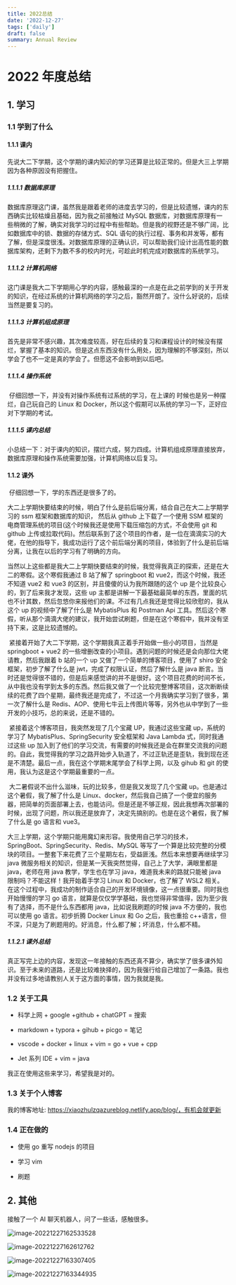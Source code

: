 ```yaml
---
title: 2022总结
date: '2022-12-27'
tags: ['daily']
draft: false
summary: Annual Review
---
```


# 2022 年度总结

## 1. 学习

### 1.1 学到了什么

#### 1.1.1 课内

​ 先说大二下学期，这个学期的课内知识的学习还算是比较正常的。但是大三上学期因为各种原因没有把握住。

##### 1.1.1.1 数据库原理

​ 数据库原理这门课，虽然我是跟着老师的进度去学习的，但是比较遗憾，课内的东西确实比较枯燥且基础，因为我之前接触过 MySQL 数据库，对数据库原理有一些稍微的了解，确实对我学习的过程中有些帮助。但是我的视野还是不够广阔，比如数据库中的锁、数据的存储方式、SQL 语句的执行过程、事务和并发等，都有了解，但是深度很浅。对数据库原理的正确认识，可以帮助我们设计出高性能的数据库架构，还剩下为数不多的校内时光，可趁此时机完成对数据库的系统学习。

##### 1.1.1.2 计算机网络

​ 这门课是我大二下学期用心学的内容，感触最深的一点是在此之前学到的关于开发的知识，在经过系统的计算机网络的学习之后，豁然开朗了。没什么好说的，后续当然是要复习的。

##### 1.1.1.3 计算机组成原理

首先是非常不感兴趣，其次难度较高，好在后续的复习和课程设计的时候没有摆烂，掌握了基本的知识。但是这点东西没有什么用处，因为理解的不够深刻，所以学会了也不一定是真的学会了。但愿这不会影响到以后吧。

##### 1.1.1.4 操作系统

​ 仔细回想一下，并没有对操作系统有过系统的学习，在上课的 时候也是另一种摆烂，自己玩自己的 Linux 和 Docker，所以这个假期可以系统的学习一下，正好应对下学期的考试。

##### 1.1.1.5 课内总结

小总结一下：对于课内的知识，摆烂六成，努力四成。计算机组成原理直接放弃，数据库原理和操作系统需要加强，计算机网络以后复习。

#### 1.1.2 课外

​ 仔细回想一下，学的东西还是很多了的。

​ 大二上学期快要结束的时候，明白了什么是前后端分离，结合自己在大二上学期学习的 ssm 框架和数据库的知识， 然后从 github 上下载了一个使用 SSM 框架的电商管理系统的项目(这个时候我还是使用下载压缩包的方式，不会使用 git 和 github 上传或拉取代码)。然后联系到了这个项目的作者，是一位在滴滴实习的大佬，在他的指导下，我成功运行了这个前后端分离的项目，体验到了什么是前后端分离，让我在以后的学习有了明确的方向。

​ 当然以上这些都是我大二上学期快要结束的时候，我觉得我真正的探索，还是在大二的寒假。这个寒假我通过 B 站了解了 springboot 和 vue2，而这个时候，我还不知道 vue2 和 vue3 的区别，并且傻傻的认为我所跟随的这个 up 是个比较良心的，到了后来我才发现，这些 up 主都是讲解一下最基础最简单的东西，里面的坑也不计其数，然后忽悠你来报他们的课。不过有几点我还是觉得比较欣慰的，我从这个 up 的视频中了解了什么是 MybatisPlus 和 Postman Api 工具。然后这个寒假，听从那个滴滴大佬的建议，我开始尝试刷题，但是在这个寒假中，我并没有坚持下来，这是比较遗憾的。

​ 紧接着开始了大二下学期，这个学期我真正着手开始做一些小的项目，当然是 springboot + vue2 的一些增删改查的小项目。遇到问题的时候还是会向那位大佬请教，然后我跟着 b 站的一个 up 又做了一个简单的博客项目，使用了 shiro 安全框架，初步了解了什么是 jwt，完成了权限认证，然后了解什么是 java 断言。当时还是觉得很不错的，但是后来感觉讲的并不是很好。这个项目花费的时间不长，从中我也没有学到太多的东西。然后我又做了一个比较完整博客项目，这次断断续续的花费了四个星期，最终我还是完成了，不过这一个月我确实学习到了很多，第一次了解什么是 Redis、AOP、使用七牛云上传图片等等，另外也从中学到了一些开发的小技巧，总的来说，还是不错的。

​ 紧接着这个博客项目，我突然发现了几个宝藏 UP，我通过这些宝藏 up，系统的学习了 MybatisPlus、SpringSecurity 安全框架和 Java Lambda 式，同时我通过这些 up 加入到了他们的学习交流，有需要的时候我还是会在群里交流我的问题的。自此，我觉得我的学习之路开始步入轨道了，不过正轨还是歪轨，我到现在还是不清楚。最后一点，我在这个学期末尾学会了科学上网，以及 gihub 和 git 的使用，我认为这是这个学期最重要的一点。

​ 大二暑假说不出什么滋味，玩的比较多，但是我又发现了几个宝藏 up。也是通过这个暑假，我了解了什么是 Linux、docker，然后我自己搞了一个便宜的服务器，把简单的页面部署上去，也能访问。但是还是不够正规，因此我想再次部署的时候，出现了问题，所以我还是放弃了，决定先搞别的。也是在这个暑假，我了解了什么是 go 语言和 vue3。

​ 大三上学期，这个学期只能用魔幻来形容。我使用自己学习的技术，SpringBoot、SpringSecurity、Redis、MySQL 等写了一个算是比较完整的分模块的项目。一整套下来花费了三个星期左右，受益匪浅。然后本来想要再继续学习 java 微服务相关的知识，但是某一天我突然觉得，自己上了大学，满眼里都是 java，老师在用 java 教学，学生也在学习 java，难道我未来的路就只能被 java 限制吗？不能这样！我开始着手学习 Linux 和 Docker，也了解了 WSL2 相关。在这个过程中，我成功的制作适合自己的开发环境镜像，这一点很重要。同时我也开始慢慢的学习 go 语言，就算是仅仅学学基础，我也觉得非常值得，因为至少我有了选择，而不是什么东西都用 java，比如说我刷题的时候 java 不方便的，我也可以使用 go 语言。初步折腾 Docker Linux 和 Go 之后，我也重拾 c++语言，但不深，只是为了刷题用的。好消息，什么都了解；坏消息，什么都不精。

##### 1.1.2.1 课外总结

真正写完上边的内容，发现这一年接触的东西还真不算少，确实学了很多课外知识。至于未来的道路，还是比较难抉择的，因为我强行给自己增加了一条路。我也并没有过多地请教别人关于这方面的事情，因为我就是我。

### 1.2 关于工具

- 科学上网 + google +github + chatGPT = 搜索

- markdown + typora + gihub + picgo = 笔记

- vscode + docker + linux + vim = go + vue + cpp
- Jet 系列 IDE + vim = java

我正在使用这些来学习，希望我是对的。

### 1.3 关于个人博客

我的博客地址: https://xiaozhulzqazureblog.netlify.app/blog/，有机会就更新

### 1.4 正在做的

- 使用 go 重写 nodejs 的项目

- 学习 vim
- 刷题

## 2. 其他

接触了一个 AI 聊天机器人，问了一些话，感触很多。

![image-20221227162533528](https://raw.githubusercontent.com/XIAOZHUXUEJAVA/GraphBed/main/img/202212271625613.png)

![image-20221227162612762](https://raw.githubusercontent.com/XIAOZHUXUEJAVA/GraphBed/main/img/202212271626812.png)

![image-20221227163307405](https://raw.githubusercontent.com/XIAOZHUXUEJAVA/GraphBed/main/img/202212271633446.png)

![image-20221227163344935](https://raw.githubusercontent.com/XIAOZHUXUEJAVA/GraphBed/main/img/202212271633979.png)
